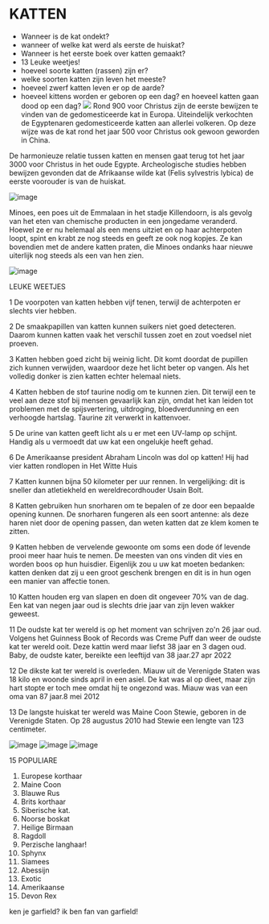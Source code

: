 #              KATTEN
* Wanneer is de kat ondekt?
* wanneer of welke kat werd als eerste de huiskat?
* Wanneer is het eerste boek over katten gemaakt?
* 13 Leuke weetjes!
* hoeveel soorte katten (rassen) zijn er?
* welke soorten katten zijn leven het meeste?
* hoeveel zwerf katten leven er op de aarde?
* hoeveel kittens worden er geboren op een dag? en hoeveel katten gaan dood op een dag?
 ![](https://www.groenrijkrijswijk.nl/files/images/product-range/category_9_n.jpg) 
Rond 900 voor Christus zijn de eerste bewijzen te vinden van de gedomesticeerde kat in Europa. Uiteindelijk verkochten de Egyptenaren gedomesticeerde katten aan allerlei volkeren. Op deze wijze was de kat rond het jaar 500 voor Christus ook gewoon geworden in China.

De harmonieuze relatie tussen katten en mensen gaat terug tot het jaar 3000 voor Christus in het oude Egypte. Archeologische studies hebben bewijzen gevonden dat de Afrikaanse wilde kat (Felis sylvestris lybica) de eerste voorouder is van de huiskat.

![image](https://user-images.githubusercontent.com/84578661/215278143-fcef341c-551d-4da2-8566-11b390da2afa.png)

Minoes, een poes uit de Emmalaan in het stadje Killendoorn, is als gevolg van het eten van chemische producten in een jongedame veranderd. Hoewel ze er nu helemaal als een mens uitziet en op haar achterpoten loopt, spint en krabt ze nog steeds en geeft ze ook nog kopjes. Ze kan bovendien met de andere katten praten, die Minoes ondanks haar nieuwe uiterlijk nog steeds als een van hen zien.

![image](https://user-images.githubusercontent.com/84578661/215278579-831a0bbc-e251-4718-93b6-9c09d3e3d13e.png)

LEUKE WEETJES

1 De voorpoten van katten hebben vijf tenen, terwijl de achterpoten er slechts vier hebben.

2 De smaakpapillen van katten kunnen suikers niet goed detecteren. Daarom kunnen katten vaak het verschil tussen zoet en zout voedsel niet proeven.

3 Katten hebben goed zicht bij weinig licht. Dit komt doordat de pupillen zich kunnen verwijden, waardoor deze het licht beter op vangen. Als het volledig donker is zien katten echter helemaal niets.

4 Katten hebben de stof taurine nodig om te kunnen zien. Dit terwijl een te veel aan deze stof bij mensen gevaarlijk kan zijn, omdat het kan leiden tot problemen met de spijsvertering, uitdroging, bloedverdunning en een verhoogde hartslag. Taurine zit verwerkt in kattenvoer.

5 De urine van katten geeft licht als u er met een UV-lamp op schijnt. Handig als u vermoedt dat uw kat een ongelukje heeft gehad.

6 De Amerikaanse president Abraham Lincoln was dol op katten! Hij had vier katten rondlopen in Het Witte Huis

7 Katten kunnen bijna 50 kilometer per uur rennen. In vergelijking: dit is sneller dan atletiekheld en wereldrecordhouder Usain Bolt.

8 Katten gebruiken hun snorharen om te bepalen of ze door een bepaalde opening kunnen. De snorharen fungeren als een soort antenne: als deze haren niet door de opening passen, dan weten katten dat ze klem komen te zitten.

9 Katten hebben de vervelende gewoonte om soms een dode óf levende prooi meer haar huis te nemen. De meesten van ons vinden dit vies en worden boos op hun huisdier. Eigenlijk zou u uw kat moeten bedanken: katten denken dat zij u een groot geschenk brengen en dit is in hun ogen een manier van affectie tonen.

10 Katten houden erg van slapen en doen dit ongeveer 70% van de dag. Een kat van negen jaar oud is slechts drie jaar van zijn leven wakker geweest.

11 De oudste kat ter wereld is op het moment van schrijven zo'n 26 jaar oud. Volgens het Guinness Book of Records was Creme Puff dan weer de oudste kat ter wereld ooit. Deze kattin werd maar liefst 38 jaar en 3 dagen oud. Baby, de oudste kater, bereikte een leeftijd van 38 jaar.27 apr 2022

12 De dikste kat ter wereld is overleden. Miauw uit de Verenigde Staten was 18 kilo en woonde sinds april in een asiel. De kat was al op dieet, maar zijn hart stopte er toch mee omdat hij te ongezond was. Miauw was van een oma van 87 jaar.8 mei 2012

13 De langste huiskat ter wereld was Maine Coon Stewie, geboren in de Verenigde Staten. Op 28 augustus 2010 had Stewie een lengte van 123 centimeter.

![image](https://user-images.githubusercontent.com/84578661/215310696-25d32dde-02e1-4318-a7fd-ff20db0145e6.png)
![image](https://user-images.githubusercontent.com/84578661/215310739-b9ced74b-3d90-4752-9361-b7ba7218ce63.png)
![image](https://user-images.githubusercontent.com/84578661/215310768-611cf31a-cbd5-413b-b27f-5f397d8e20b0.png)
 
15 POPULIARE
1. Europese korthaar
2. Maine Coon
3. Blauwe Rus
4. Brits korthaar
5. Siberische kat.
6. Noorse boskat
7. Heilige Birmaan
8. Ragdoll
9. Perzische langhaar!
10. Sphynx
11. Siamees
12. Abessijn
13. Exotic
14. Amerikaanse 
15. Devon Rex

ken je garfield?
ik ben fan van garfield!













